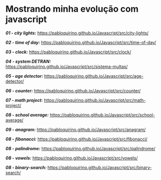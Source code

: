 # Mostrando minha evolução com javascript
 
_**01 - city lights:**_  https://pabloquirino.github.io/Javascript/src/city-lights/

_**02 - time of day:**_ https://pabloquirino.github.io/Javascript/src/time-of-day/

_**03 - clock:**_ https://pabloquirino.github.io/Javascript/src/clock/

_**04 - system DETRAN:**_ https://pabloquirino.github.io/Javascript/src/sistema-multas/

_**05 - age detector:**_ https://pabloquirino.github.io/Javascript/src/age-detector/

_**06 - counter:**_ https://pabloquirino.github.io/Javascript/src/counter/

_**07 - math project:**_ https://pabloquirino.github.io/Javascript/src/math-project/

_**08 - school average:**_ https://pabloquirino.github.io/Javascript/src/school-average/

_**09 - anagram:**_ https://pabloquirino.github.io/Javascript/src/anagram/

_**08 - fibonacci:**_ https://pabloquirino.github.io/Javascript/src/fibonacci/

_**08 - palindrome:**_ https://pabloquirino.github.io/Javascript/src/palindrome/

_**08 - vowels:**_ https://pabloquirino.github.io/Javascript/src/vowels/

_**08 - binary-search:**_ https://pabloquirino.github.io/Javascript/src/binary-search/



